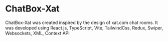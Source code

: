 # ChatBox-Xat
ChatBox-Xat was created inspired by the design of xat.com chat rooms. It was developed using React.js, TypeScript, Vite, TailwindCss, Redux, Swiper, Websockets, XML, Context API
